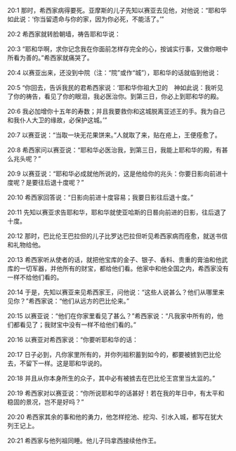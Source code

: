 <a id="1"></a>20:1  那时，希西家病得要死。亚摩斯的儿子先知以赛亚去见他，对他说：“耶和华如此说：‘你当留遗命与你的家，因为你必死，不能活了。’”  

<a id="2"></a>20:2  希西家就转脸朝墙，祷告耶和华说：  

<a id="3"></a>20:3  “耶和华啊，求你记念我在你面前怎样存完全的心，按诚实行事，又做你眼中所看为善的。”希西家就痛哭了。  

<a id="4"></a>20:4  以赛亚出来，还没到中院（注：“院”或作“城”），耶和华的话就临到他说：  

<a id="5"></a>20:5  “你回去，告诉我民的君希西家说：‘耶和华你祖大卫的　神如此说：我听见了你的祷告，看见了你的眼泪，我必医治你。到第三日，你必上到耶和华的殿。  

<a id="6"></a>20:6  我必加增你十五年的寿数；并且我要救你和这城脱离亚述王的手。我为自己和我仆人大卫的缘故，必保护这城。’”  

<a id="7"></a>20:7  以赛亚说：“当取一块无花果饼来。”人就取了来，贴在疮上，王便痊愈了。  

<a id="8"></a>20:8  希西家问以赛亚说：“耶和华必医治我，到第三日，我能上耶和华的殿，有甚么兆头呢？”  

<a id="9"></a>20:9  以赛亚说：“耶和华必成就他所说的，这是他给你的兆头：你要日影向前进十度呢？是要往后退十度呢？”  

<a id="10"></a>20:10  希西家回答说：“日影向前进十度容易；我要日影往后退十度。”  

<a id="11"></a>20:11  先知以赛亚求告耶和华，耶和华就使亚哈斯的日晷向前进的日影，往后退了十度。  

<a id="12"></a>20:12  那时，巴比伦王巴拉但的儿子比罗达巴拉但听见希西家病而痊愈，就送书信和礼物给他。  

<a id="13"></a>20:13  希西家听从使者的话，就把他宝库的金子、银子、香料、贵重的膏油和他武库的一切军器，并他所有的财宝，都给他们看。他家中和他全国之内，希西家没有一样不给他们看的。  

<a id="14"></a>20:14  于是，先知以赛亚来见希西家王，问他说：“这些人说甚么？他们从哪里来见你？”希西家说：“他们从远方的巴比伦来。”  

<a id="15"></a>20:15  以赛亚说：“他们在你家里看见了甚么？”希西家说：“凡我家中所有的，他们都看见了；我财宝中没有一样不给他们看的。”  

<a id="16"></a>20:16  以赛亚对希西家说：“你要听耶和华的话：  

<a id="17"></a>20:17  日子必到，凡你家里所有的，并你列祖积蓄到如今的，都要被掳到巴比伦去，不留下一样。这是耶和华说的。  

<a id="18"></a>20:18  并且从你本身所生的众子，其中必有被掳去在巴比伦王宫里当太监的。”  

<a id="19"></a>20:19  希西家对以赛亚说：“你所说耶和华的话甚好！若在我的年日中，有太平和稳固的景况，岂不是好吗？”  

<a id="20"></a>20:20  希西家其余的事和他的勇力，他怎样挖池、挖沟、引水入城，都写在犹大列王记上。  

<a id="21"></a>20:21  希西家与他列祖同睡。他儿子玛拿西接续他作王。  
